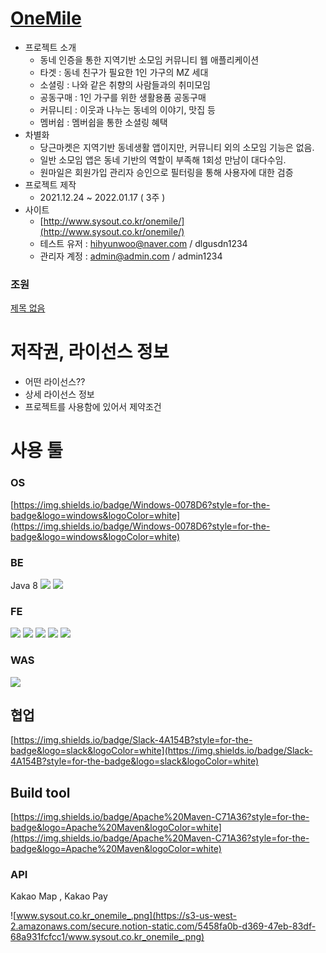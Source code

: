 # [OneMile](http://www.sysout.co.kr/onemile)

- 프로젝트 소개
    - 동네 인증을 통한 지역기반 소모임 커뮤니티 웹 애플리케이션
    - 타겟  :  동네 친구가 필요한 1인 가구의 MZ 세대
    - 소셜링 : 나와 같은 취향의 사람들과의 취미모임
    - 공동구매 : 1인 가구를 위한 생활용품 공동구매
    - 커뮤니티 :  이웃과 나누는 동네의 이야기, 맛집 등
    - 멤버쉽 :  멤버쉽을 통한 소셜링 혜택
- 차별화
    - 당근마켓은 지역기반 동네생활 앱이지만, 커뮤니티 외의 소모임 기능은 없음.
    - 일반 소모임 앱은 동네 기반의 역할이 부족해 1회성 만남이 대다수임.
    - 원마일은 회원가입 관리자 승인으로  필터링을 통해 사용자에 대한 검증
- 프로젝트 제작
    - 2021.12.24 ~ 2022.01.17 ( 3주 )
- 사이트
    - [http://www.sysout.co.kr/onemile/](http://www.sysout.co.kr/onemile/)
    - 테스트 유저 : hihyunwoo@naver.com / dlgusdn1234
    - 관리자 계정  : admin@admin.com / admin1234
    

### 조원

[제목 없음](https://www.notion.so/28d7d7d836354f48b4a3cb3c96cc6506)

# 저작권, 라이선스 정보

- 어떤 라이선스??
- 상세 라이선스 정보
- 프로젝트를 사용함에 있어서 제약조건

# 사용 툴

### OS

[https://img.shields.io/badge/Windows-0078D6?style=for-the-badge&logo=windows&logoColor=white](https://img.shields.io/badge/Windows-0078D6?style=for-the-badge&logo=windows&logoColor=white)

### BE

Java 8 <img src="[https://img.shields.io/badge/JAVA-007396?style=for-the-badge&logo=java&logoColor=white](https://img.shields.io/badge/JAVA-007396?style=for-the-badge&logo=java&logoColor=white)"> <img src="[https://img.shields.io/badge/Spring-6DB33F?style=for-the-badge&logo=Spring&logoColor=white](https://img.shields.io/badge/Spring-6DB33F?style=for-the-badge&logo=Spring&logoColor=white)">

### FE

<img src="[https://img.shields.io/badge/javascript-F7DF1E?style=for-the-badge&logo=javascript&logoColor=black](https://img.shields.io/badge/javascript-F7DF1E?style=for-the-badge&logo=javascript&logoColor=black)"> <img src="[https://img.shields.io/badge/jquery-0769AD?style=for-the-badge&logo=jquery&logoColor=white](https://img.shields.io/badge/jquery-0769AD?style=for-the-badge&logo=jquery&logoColor=white)"> <img src="[https://img.shields.io/badge/html-E34F26?style=for-the-badge&logo=html5&logoColor=white](https://img.shields.io/badge/html-E34F26?style=for-the-badge&logo=html5&logoColor=white)"> <img src="[https://img.shields.io/badge/css-1572B6?style=for-the-badge&logo=css3&logoColor=white](https://img.shields.io/badge/css-1572B6?style=for-the-badge&logo=css3&logoColor=white)"> <img src="[https://img.shields.io/badge/bootstrap-7952B3?style=for-the-badge&logo=bootstrap&logoColor=white](https://img.shields.io/badge/bootstrap-7952B3?style=for-the-badge&logo=bootstrap&logoColor=white)">

### WAS

<img src="[https://img.shields.io/badge/apache](https://img.shields.io/badge/apache) tomcat-F8DC75?style=for-the-badge&logo=apachetomcat&logoColor=white">

## 협업

[https://img.shields.io/badge/Slack-4A154B?style=for-the-badge&logo=slack&logoColor=white](https://img.shields.io/badge/Slack-4A154B?style=for-the-badge&logo=slack&logoColor=white)

## Build tool

[https://img.shields.io/badge/Apache%20Maven-C71A36?style=for-the-badge&logo=Apache%20Maven&logoColor=white](https://img.shields.io/badge/Apache%20Maven-C71A36?style=for-the-badge&logo=Apache%20Maven&logoColor=white)

### API

Kakao Map , Kakao Pay
 
![www.sysout.co.kr_onemile_.png](https://s3-us-west-2.amazonaws.com/secure.notion-static.com/5458fa0b-d369-47eb-83df-68a931fcfcc1/www.sysout.co.kr_onemile_.png)

